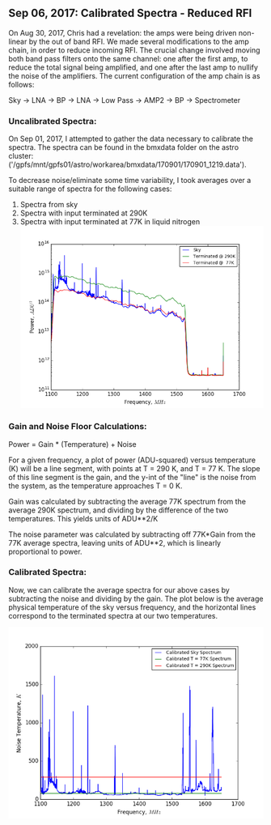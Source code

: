 ## Sep 06, 2017: Calibrated Spectra - Reduced RFI

On Aug 30, 2017, Chris had a revelation: the amps were being driven non-linear
by the out of band RFI. We made several modifications to the amp chain, in order
to reduce incoming RFI. The crucial change involved moving both band pass
filters onto the same channel: one after the first amp, to reduce the total
signal being amplified, and one after the last amp to nullify the noise of the
amplifiers. The current configuration of the amp chain is as follows:

Sky -> LNA -> BP -> LNA -> Low Pass -> AMP2 -> BP -> Spectrometer

### Uncalibrated Spectra:

On Sep 01, 2017, I attempted to gather the data necessary to calibrate the
spectra. The spectra can be found in the bmxdata folder on the astro cluster:
('/gpfs/mnt/gpfs01/astro/workarea/bmxdata/170901/170901_1219.data').

To decrease noise/eliminate some time variability, I took averages over a
suitable range of spectra for the following cases:
1.  Spectra from sky
2.  Spectra with input terminated at 290K
3.  Spectra with input terminated at 77K in liquid nitrogen
![spectra](PC_uncal_spectrum.png)

### Gain and Noise Floor Calculations:

Power = Gain * (Temperature) + Noise

For a given frequency, a plot of power (ADU-squared) versus temperature (K) will be a
line segment, with points at T = 290 K, and T = 77 K. The slope of this line
segment is the gain, and the y-int of the "line" is the noise from the system,
as the temperature approaches T = 0 K.

Gain was calculated by subtracting the average 77K spectrum from the average
290K spectrum, and dividing by the difference of the two temperatures. This
yields units of ADU**2/K

The noise parameter was calculated by subtracting off 77K*Gain from the 77K
average spectra, leaving units of ADU**2, which is linearly proportional to
power. 

### Calibrated Spectra:

Now, we can calibrate the average spectra for our above cases by subtracting the
noise and dividing by the gain. The plot below is the average physical temperature of
the sky versus frequency, and the horizontal lines correspond to the terminated
spectra at our two temperatures.

![Temp](PC_Cal_Spec.png)